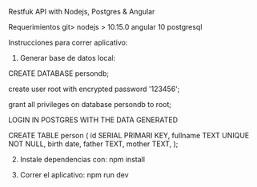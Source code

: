 Restfuk API with Nodejs, Postgres & Angular 

Requerimientos
git>
nodejs > 10.15.0
angular 10
postgresql

Instrucciones para correr aplicativo:

1. Generar base de datos local:

CREATE DATABASE persondb;

create user root with encrypted password '123456';

grant all privileges on database persondb to root;

LOGIN IN POSTGRES WITH THE DATA GENERATED 


CREATE TABLE person (
    id SERIAL PRIMARI KEY,
    fullname TEXT UNIQUE NOT NULL,
    birth date,
    father TEXT,
    mother TEXT,
);

2. Instale dependencias con: 
npm install

3. Correr el aplicativo:
npm run dev

